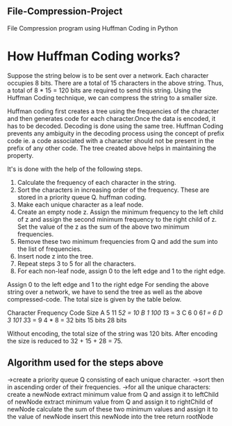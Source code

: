 ## File-Compression-Project
File Compression program using Huffman Coding in Python

# How Huffman Coding works?
Suppose the string below is to be sent over a network.
Each character occupies 8 bits. There are a total of 15 characters in the above string. 
Thus, a total of 8 * 15 = 120 bits are required to send this string. Using the Huffman Coding technique, we can compress the string to a smaller size.

Huffman coding first creates a tree using the frequencies of the character and then generates code for each character.Once the data is encoded, it has to be decoded. Decoding is done using the same tree. Huffman Coding prevents any ambiguity in the decoding process using the concept of prefix code ie. a code associated with a character should not be present in the prefix of any other code. The tree created above helps in maintaining the property.

It's is done with the help of the following steps.
1. Calculate the frequency of each character in the string.
2. Sort the characters in increasing order of the frequency. These are stored in a priority queue Q.
huffman coding.
3. Make each unique character as a leaf node.
4. Create an empty node z. Assign the minimum frequency to the left child of z and assign the second minimum frequency to the right child of z. Set the value of the z as the sum of the above two minimum frequencies.
5. Remove these two minimum frequencies from Q and add the sum into the list of frequencies.
6. Insert node z into the tree.
7. Repeat steps 3 to 5 for all the characters.
8. For each non-leaf node, assign 0 to the left edge and 1 to the right edge.

Assign 0 to the left edge and 1 to the right edge
For sending the above string over a network, we have to send the tree as well as the above compressed-code. The total size is given by the table below.

 

Character	        Frequency    	Code	     Size
   A           	     5	           11	      5*2 = 10
   B                 1	         100	      1*3 = 3
   C                 6	          0	       6*1 = 6
   D                 3	         101	      3*3 = 9
 4 * 8 = 32 bits	     15 bits	 	           28 bits
 
 
Without encoding, the total size of the string was 120 bits. After encoding the size is reduced to 32 + 15 + 28 = 75.

## Algorithm used for the steps above

->create a priority queue Q consisting of each unique character.
->sort then in ascending order of their frequencies.
->for all the unique characters:
    create a newNode
    extract minimum value from Q and assign it to leftChild of newNode
    extract minimum value from Q and assign it to rightChild of newNode
    calculate the sum of these two minimum values and assign it to the value of newNode
    insert this newNode into the tree
return rootNode
